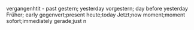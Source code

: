vergangenhtit - past
gestern; yesterday
vorgestern; day before yesterday
Früher; early
gegenvert;present
heute;today
Jetzt;now
moment;moment
sofort;immediately
gerade;just n